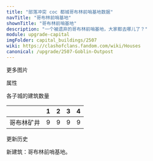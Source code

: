```yaml
---
title: "部落冲突 coc 都城哥布林前哨基地数据"
navTitle: "哥布林前哨基地"
shownTitle: "哥布林前哨基地"
description: "一个被遗弃的哥布林前哨基地，大家都去哪儿了？"
module: upgrade-capital
imgFolder: capital_buildings/2507
wiki: https://clashofclans.fandom.com/wiki/Houses
canonical: /upgrade/2507-Goblin-Outpost
---
```


<UnitInfo :folder="$frontmatter.imgFolder" imgSrc="Goblin_Outpost.png" :imgAlt="$frontmatter.navTitle" :description="$frontmatter.description" :isSmallImg="true" />

<SmallTitle>更多图片</SmallTitle>

<Panel>
    <UnitImgGroup :folder="$frontmatter.imgFolder">
        <UnitImg imgTitle="废墟" imgSrc="Goblin_Outpost_Ruin.png" />
    </UnitImgGroup>
</Panel>

<SmallTitle>属性</SmallTitle>

<UnitProperties>
    <UnitProperty pKey="占地面积" pValue="2×2" />
    <UnitProperty pKey="判定面积" pValue="1×1" :isJudgeSquare="true" />
    <UnitProperty pKey="生命值" pValue="650" />
    <UnitProperty pKey="建造费用" pValue="500" />
    <UnitProperty pKey="摧毁奖励" resourceType="Gold3" pValue="15" />
</UnitProperties>

<SmallTitle>各子城的建筑数量</SmallTitle>

<DistrictTable>

|            |   1   |   2   |   3   |   4   |
|     ---    |  ---  |  ---  |  ---  |  ---  |
|  哥布林矿井 |   9   |   9   |   9   |   9   |

</DistrictTable>

<SmallTitle>更新历史</SmallTitle>

<Timeline>
    <TimelineItem date="2023/10/09">
        <TimelineRow>新建筑：哥布林前哨基地。</TimelineRow>
    </TimelineItem>
    <TimelineItem :historyBottom="true" />
</Timeline>